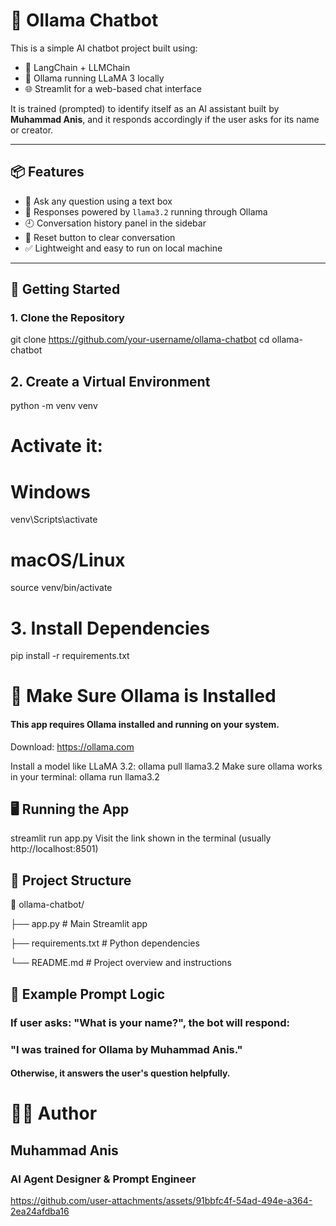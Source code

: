 # 🤖 Ollama Chatbot 

This is a simple AI chatbot project built using:

- 🧠 LangChain + LLMChain
- 🐍 Ollama running LLaMA 3 locally
- 🌐 Streamlit for a web-based chat interface

It is trained (prompted) to identify itself as an AI assistant built by **Muhammad Anis**, and it responds accordingly if the user asks for its name or creator.

---

## 📦 Features

- 💬 Ask any question using a text box
- 🧠 Responses powered by `llama3.2` running through Ollama
- 🕘 Conversation history panel in the sidebar
- 🔁 Reset button to clear conversation
- ✅ Lightweight and easy to run on local machine

---

## 🚀 Getting Started

### 1. Clone the Repository

git clone https://github.com/your-username/ollama-chatbot
cd ollama-chatbot

## 2. Create a Virtual Environment
   python -m venv venv
# Activate it:
# Windows
venv\Scripts\activate
# macOS/Linux
source venv/bin/activate

# 3. Install Dependencies
pip install -r requirements.txt
  
# 🧠 Make Sure Ollama is Installed
#### This app requires Ollama installed and running on your system.

Download: https://ollama.com

Install a model like LLaMA 3.2:
ollama pull llama3.2
Make sure ollama works in your terminal:
ollama run llama3.2

## 🖥️ Running the App
streamlit run app.py
Visit the link shown in the terminal (usually http://localhost:8501)

## 🔧 Project Structure
📁 ollama-chatbot/

├── app.py               # Main Streamlit app

├── requirements.txt     # Python dependencies

└── README.md            # Project overview and instructions

## 🧠 Example Prompt Logic
### If user asks: "What is your name?", the bot will respond:

### "I was trained for Ollama by Muhammad Anis."

#### Otherwise, it answers the user's question helpfully.

# 🙋‍♂️ Author
## Muhammad Anis
### AI Agent Designer & Prompt Engineer



https://github.com/user-attachments/assets/91bbfc4f-54ad-494e-a364-2ea24afdba16

